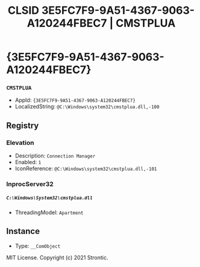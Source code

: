 ﻿---
title: "CLSID 3E5FC7F9-9A51-4367-9063-A120244FBEC7 | CMSTPLUA"
excerpt: What is COM-Object CLSID 3E5FC7F9-9A51-4367-9063-A120244FBEC7?
---

# {3E5FC7F9-9A51-4367-9063-A120244FBEC7}

### `CMSTPLUA`
* AppId: `{3E5FC7F9-9A51-4367-9063-A120244FBEC7}`
* LocalizedString: `@C:\Windows\system32\cmstplua.dll,-100`

## Registry


### Elevation

* Description: `Connection Manager`
* Enabled: `1`
* IconReference: `@C:\Windows\system32\cmstplua.dll,-101`

### InprocServer32

##### `C:\Windows\System32\cmstplua.dll`
* ThreadingModel: `Apartment`

## Instance

* Type: `__ComObject`

MIT License. Copyright (c) 2021 Strontic.


